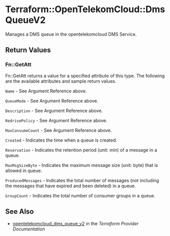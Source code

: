 # Terraform::OpenTelekomCloud::DmsQueueV2

Manages a DMS queue in the opentelekomcloud DMS Service.

## Return Values

### Fn::GetAtt

Fn::GetAtt returns a value for a specified attribute of this type. The following are the available attributes and sample return values.

`Name` - See Argument Reference above.

`QueueMode` - See Argument Reference above.

`Description` - See Argument Reference above.

`RedrivePolicy` - See Argument Reference above.

`MaxConsumeCount` - See Argument Reference above.

`Created` - Indicates the time when a queue is created.

`Reservation` - Indicates the retention period (unit: min) of a message in a queue.

`MaxMsgSizeByte` - Indicates the maximum message size (unit: byte) that is allowed in queue.

`ProducedMessages` - Indicates the total number of messages (not including the messages that have expired and been deleted) in a queue.

`GroupCount` - Indicates the total number of consumer groups in a queue.

## See Also

* [opentelekomcloud_dms_queue_v2](https://www.terraform.io/docs/providers/opentelekomcloud/r/dms_queue_v2.html) in the _Terraform Provider Documentation_